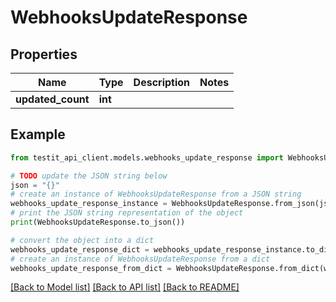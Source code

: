 # WebhooksUpdateResponse


## Properties

Name | Type | Description | Notes
------------ | ------------- | ------------- | -------------
**updated_count** | **int** |  | 

## Example

```python
from testit_api_client.models.webhooks_update_response import WebhooksUpdateResponse

# TODO update the JSON string below
json = "{}"
# create an instance of WebhooksUpdateResponse from a JSON string
webhooks_update_response_instance = WebhooksUpdateResponse.from_json(json)
# print the JSON string representation of the object
print(WebhooksUpdateResponse.to_json())

# convert the object into a dict
webhooks_update_response_dict = webhooks_update_response_instance.to_dict()
# create an instance of WebhooksUpdateResponse from a dict
webhooks_update_response_from_dict = WebhooksUpdateResponse.from_dict(webhooks_update_response_dict)
```
[[Back to Model list]](../README.md#documentation-for-models) [[Back to API list]](../README.md#documentation-for-api-endpoints) [[Back to README]](../README.md)


